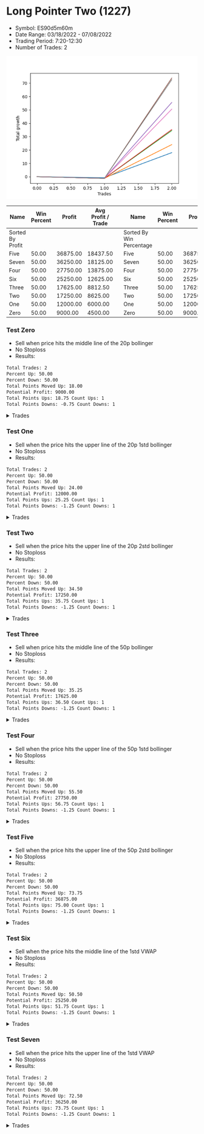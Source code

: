 # Long Pointer Two (1227) 
- Symbol: ES90d5m60m
- Date Range: 03/18/2022 - 07/08/2022
- Trading Period: 7:20-12:30
- Number of Trades: 2

![Plot](LongPointerTwo(1227)ES90d5m60m.png)

| Name | Win Percent | Profit | Avg Profit / Trade |     | Name | Win Percent | Profit | Avg Profit / Trade |
| ---- | ----------- | ------ | ------------------ | --- | ---- | ----------- | ------ | ------------------ |
| Sorted By <br> Profit | | | | | Sorted By <br> Win Percentage ||||
| Five | 50.00 | 36875.00 | 18437.50 |     | Five | 50.00 | 36875.00 | 18437.50 |
| Seven | 50.00 | 36250.00 | 18125.00 |     | Seven | 50.00 | 36250.00 | 18125.00 |
| Four | 50.00 | 27750.00 | 13875.00 |     | Four | 50.00 | 27750.00 | 13875.00 |
| Six | 50.00 | 25250.00 | 12625.00 |     | Six | 50.00 | 25250.00 | 12625.00 |
| Three | 50.00 | 17625.00 | 8812.50 |     | Three | 50.00 | 17625.00 | 8812.50 |
| Two | 50.00 | 17250.00 | 8625.00 |     | Two | 50.00 | 17250.00 | 8625.00 |
| One | 50.00 | 12000.00 | 6000.00 |     | One | 50.00 | 12000.00 | 6000.00 |
| Zero | 50.00 | 9000.00 | 4500.00 |     | Zero | 50.00 | 9000.00 | 4500.00 |

### Test Zero
* Sell when price hits the middle line of the 20p bollinger
* No Stoploss
* Results:
```
Total Trades: 2
Percent Up: 50.00
Percent Down: 50.00
Total Points Moved Up: 18.00
Potential Profit: 9000.00
Total Points Ups: 18.75 Count Ups: 1
Total Points Downs: -0.75 Count Downs: 1
```

<details><summary>Trades</summary>

<code>In: 2022-04-18 08:55:00		Out: 2022-04-18 09:54:40		Total Position Time: 59:40		Total Move Up: -0.75		Total to Date: -0.75</code> <br />
<code>In: 2022-05-02 11:45:00		Out: 2022-05-02 11:53:35		Total Position Time: 08:35		Total Move Up: 18.75		Total to Date: 18.00</code> <br />


</details>

### Test One
* Sell when the price hits the upper line of the 20p 1std bollinger
* No Stoploss
* Results:
```
Total Trades: 2
Percent Up: 50.00
Percent Down: 50.00
Total Points Moved Up: 24.00
Potential Profit: 12000.00
Total Points Ups: 25.25 Count Ups: 1
Total Points Downs: -1.25 Count Downs: 1
```

<details><summary>Trades</summary>

<code>In: 2022-04-18 08:55:00		Out: 2022-04-18 09:55:55		Total Position Time: 60:55		Total Move Up: -1.25		Total to Date: -1.25</code> <br />
<code>In: 2022-05-02 11:45:00		Out: 2022-05-02 12:05:15		Total Position Time: 20:15		Total Move Up: 25.25		Total to Date: 24.00</code> <br />


</details>

### Test Two
* Sell when the price hits the upper line of the 20p 2std bollinger
* No Stoploss
* Results:
```
Total Trades: 2
Percent Up: 50.00
Percent Down: 50.00
Total Points Moved Up: 34.50
Potential Profit: 17250.00
Total Points Ups: 35.75 Count Ups: 1
Total Points Downs: -1.25 Count Downs: 1
```

<details><summary>Trades</summary>

<code>In: 2022-04-18 08:55:00		Out: 2022-04-18 09:55:55		Total Position Time: 60:55		Total Move Up: -1.25		Total to Date: -1.25</code> <br />
<code>In: 2022-05-02 11:45:00		Out: 2022-05-02 12:09:40		Total Position Time: 24:40		Total Move Up: 35.75		Total to Date: 34.50</code> <br />


</details>

### Test Three
* Sell when price hits the middle line of the 50p bollinger
* No Stoploss
* Results:
```
Total Trades: 2
Percent Up: 50.00
Percent Down: 50.00
Total Points Moved Up: 35.25
Potential Profit: 17625.00
Total Points Ups: 36.50 Count Ups: 1
Total Points Downs: -1.25 Count Downs: 1
```

<details><summary>Trades</summary>

<code>In: 2022-04-18 08:55:00		Out: 2022-04-18 09:55:55		Total Position Time: 60:55		Total Move Up: -1.25		Total to Date: -1.25</code> <br />
<code>In: 2022-05-02 11:45:00		Out: 2022-05-02 12:10:10		Total Position Time: 25:10		Total Move Up: 36.50		Total to Date: 35.25</code> <br />


</details>

### Test Four
* Sell when the price hits the upper line of the 50p 1std bollinger
* No Stoploss
* Results:
```
Total Trades: 2
Percent Up: 50.00
Percent Down: 50.00
Total Points Moved Up: 55.50
Potential Profit: 27750.00
Total Points Ups: 56.75 Count Ups: 1
Total Points Downs: -1.25 Count Downs: 1
```

<details><summary>Trades</summary>

<code>In: 2022-04-18 08:55:00		Out: 2022-04-18 09:55:55		Total Position Time: 60:55		Total Move Up: -1.25		Total to Date: -1.25</code> <br />
<code>In: 2022-05-02 11:45:00		Out: 2022-05-02 12:20:25		Total Position Time: 35:25		Total Move Up: 56.75		Total to Date: 55.50</code> <br />


</details>

### Test Five
* Sell when the price hits the upper line of the 50p 2std bollinger
* No Stoploss
* Results:
```
Total Trades: 2
Percent Up: 50.00
Percent Down: 50.00
Total Points Moved Up: 73.75
Potential Profit: 36875.00
Total Points Ups: 75.00 Count Ups: 1
Total Points Downs: -1.25 Count Downs: 1
```

<details><summary>Trades</summary>

<code>In: 2022-04-18 08:55:00		Out: 2022-04-18 09:55:55		Total Position Time: 60:55		Total Move Up: -1.25		Total to Date: -1.25</code> <br />
<code>In: 2022-05-02 11:45:00		Out: 2022-05-02 12:30:30		Total Position Time: 45:30		Total Move Up: 75.00		Total to Date: 73.75</code> <br />


</details>

### Test Six
* Sell when the price hits the middle line of the 1std VWAP
* No Stoploss
* Results:
```
Total Trades: 2
Percent Up: 50.00
Percent Down: 50.00
Total Points Moved Up: 50.50
Potential Profit: 25250.00
Total Points Ups: 51.75 Count Ups: 1
Total Points Downs: -1.25 Count Downs: 1
```

<details><summary>Trades</summary>

<code>In: 2022-04-18 08:55:00		Out: 2022-04-18 09:55:55		Total Position Time: 60:55		Total Move Up: -1.25		Total to Date: -1.25</code> <br />
<code>In: 2022-05-02 11:45:00		Out: 2022-05-02 12:16:15		Total Position Time: 31:15		Total Move Up: 51.75		Total to Date: 50.50</code> <br />


</details>

### Test Seven
* Sell when the price hits the upper line of the 1std VWAP
* No Stoploss
* Results:
```
Total Trades: 2
Percent Up: 50.00
Percent Down: 50.00
Total Points Moved Up: 72.50
Potential Profit: 36250.00
Total Points Ups: 73.75 Count Ups: 1
Total Points Downs: -1.25 Count Downs: 1
```

<details><summary>Trades</summary>

<code>In: 2022-04-18 08:55:00		Out: 2022-04-18 09:55:55		Total Position Time: 60:55		Total Move Up: -1.25		Total to Date: -1.25</code> <br />
<code>In: 2022-05-02 11:45:00		Out: 2022-05-02 12:30:25		Total Position Time: 45:25		Total Move Up: 73.75		Total to Date: 72.50</code> <br />


</details>